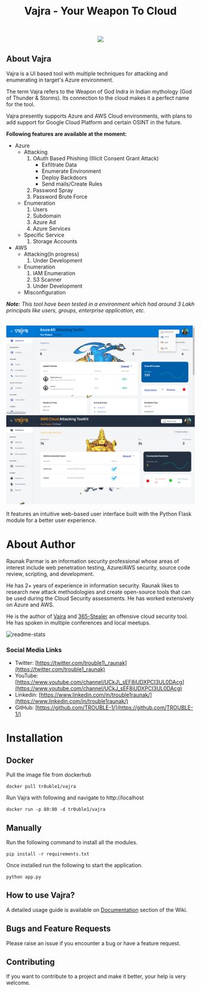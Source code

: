 <h1 align="center">
  Vajra - Your Weapon To Cloud 
</h1>

<br>
<p align="center">
  <a href="https://github.com/TROUBLE-1/Vajra/"><img src="https://github.com/TROUBLE-1/Vajra/raw/main/images/demon.png"></a>
</p>

## About Vajra

Vajra is a UI based tool with multiple techniques for attacking and enumerating in target's Azure environment. 

The term Vajra refers to the Weapon of God Indra in Indian mythology (God of Thunder &amp; Storms). Its connection to the cloud makes it a perfect name for the tool.

Vajra presently supports Azure and AWS Cloud environments, with plans to add support for Google Cloud Platform and certain OSINT in the future.

**Following features are available at the moment:**

- Azure
  - Attacking
      1. OAuth Based Phishing (Illicit Consent Grant Attack)
          - Exfiltrate Data
          - Enumerate Environment
          - Deploy Backdoors
          - Send mails/Create Rules
      2. Password Spray
      3. Password Brute Force
  - Enumeration
      1. Users 
      2. Subdomain 
      3. Azure Ad
      4. Azure Services
  - Specific Service
      1. Storage Accounts
- AWS
  - Attacking(In progress)
      1. Under Development
  - Enumeration
      1. IAM Enumeration
      2. S3 Scanner
      3. Under Development
  - Misconfiguration

_**Note:** This tool have been tested in a environment which had around 3 Lakh principals like users, groups, enterprise application, etc._

<span align="center">
  <br>
  <img src="https://github.com/TROUBLE-1/Vajra/raw/main/images/dashboard.png">
</span>

<span align="center">
  <br>
  <img src="https://github.com/TROUBLE-1/Vajra/raw/main/images/aws-dashboard.png">
</span>

It features an intuitive web-based user interface built with the Python Flask module for a better user experience.

# **About Author**

Raunak Parmar is an information security professional whose areas of interest include web penetration testing, Azure/AWS security, source code review, scripting, and development.

He has 2+ years of experience in information security. Raunak likes to research new attack methodologies and create open-source tools that can be used during the Cloud Security assessments. He has worked extensively on Azure and AWS.

He is the author of [Vajra](https://github.com/TROUBLE-1/Vajra) and [365-Stealer](https://github.com/AlteredSecurity/365-Stealer) an offensive cloud security tool. He has spoken in multiple conferences and local meetups.

<a target="_blank"><img alt="readme-stats" src="https://github-readme-stats.vercel.app/api?username=trouble-1&show_icons=true&theme=vue-dark"/></a>

### **Social Media Links**

- Twitter: [https://twitter.com/trouble1\_raunak](https://twitter.com/trouble1_raunak)
- YouTube: [https://www.youtube.com/channel/UCkJ\_sEF8iUDXPCI3UL0DAcg](https://www.youtube.com/channel/UCkJ_sEF8iUDXPCI3UL0DAcg)
- Linkedin: [https://www.linkedin.com/in/trouble1raunak/](https://www.linkedin.com/in/trouble1raunak/)
- GitHub: [https://github.com/TROUBLE-1/](https://github.com/TROUBLE-1/)




# Installation
<!--
Install postgres database with credential postgres/postgres and create a database name vajra. If postgres is not installed then by default sqlite will be used.
--->
## Docker

Pull the image file from dockerhub
```
docker pull tr0uble1/vajra   
```
Run Vajra with following and navigate to http://localhost
```
docker run -p 80:80 -d tr0uble1/vajra
```

## Manually

Run the following command to install all the modules.

```
pip install -r requirements.txt
```
Once installed run the following to start the application.

```
python app.py
```


## How to use Vajra?

A detailed usage guide is available on [Documentation](https://github.com/TROUBLE-1/Vajra/wiki/Documentation) section of the Wiki.

## Bugs and Feature Requests

Please raise an issue if you encounter a bug or have a feature request.

## Contributing

If you want to contribute to a project and make it better, your help is very welcome.
